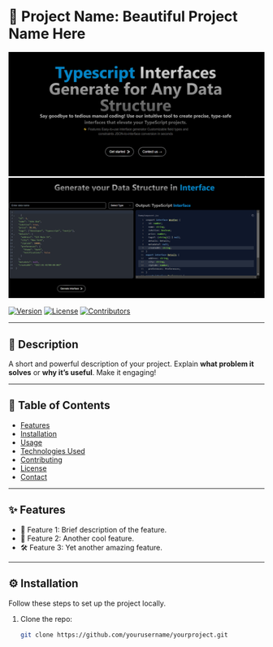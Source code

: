 # 🌟 Project Name: Beautiful Project Name Here

![Project Logo](https://github.com/242zayn/Typescript-Interface-maker/blob/master/interface1.png?raw=true)
![Project Logo](https://github.com/242zayn/Typescript-Interface-maker/blob/master/interface2.png?raw=true)

[![Version](https://img.shields.io/badge/version-1.0.0-blue.svg)](https://github.com/yourusername/yourproject)
[![License](https://img.shields.io/badge/license-MIT-green.svg)](LICENSE)
[![Contributors](https://img.shields.io/github/contributors/yourusername/yourproject)](https://github.com/yourusername/yourproject/graphs/contributors)

---

## 📖 Description
A short and powerful description of your project. Explain **what problem it solves** or **why it’s useful**. Make it engaging!

---

## 📑 Table of Contents
- [Features](#-features)
- [Installation](#-installation)
- [Usage](#-usage)
- [Technologies Used](#-technologies-used)
- [Contributing](#-contributing)
- [License](#-license)
- [Contact](#-contact)

---

## ✨ Features
- 🚀 Feature 1: Brief description of the feature.
- 🌈 Feature 2: Another cool feature.
- 🛠️ Feature 3: Yet another amazing feature.

---

## ⚙️ Installation
Follow these steps to set up the project locally.

1. Clone the repo:
   ```bash
   git clone https://github.com/yourusername/yourproject.git
